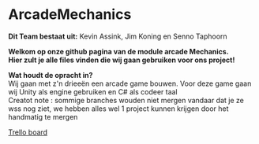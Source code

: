 # ArcadeMechanics
**Dit Team bestaat uit:**
Kevin Assink, Jim Koning en Senno Taphoorn
<br>

**Welkom op onze github pagina van de module arcade Mechanics. 
<br> Hier zult je alle files vinden die wij gaan gebruiken voor ons project!**

**Wat houdt de opracht in?**
<br>
Wij gaan met z'n drieeën een arcade game bouwen. Voor deze game gaan wij Unity als engine gebruiken en C# als codeer taal 
<br> Creatot note : sommige branches wouden niet mergen vandaar dat je ze wss nog ziet, we hebben alles wel 1 project kunnen krijgen door het handmatig te mergen

[Trello board](https://trello.com/b/3WFETyDz/arcademechanics)

